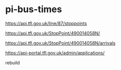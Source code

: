 # pi-bus-times


https://api.tfl.gov.uk/line/87/stoppoints

https://api.tfl.gov.uk/StopPoint/490014058N/

https://api.tfl.gov.uk/StopPoint/490014058N/arrivals

https://api-portal.tfl.gov.uk/admin/applications/


rebuild
